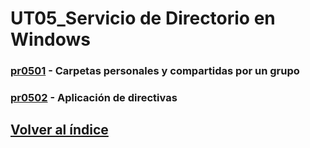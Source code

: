 # UT05_Servicio de Directorio en Windows

### [pr0501](./practicas/pr0501/pr0501.md) - Carpetas personales y compartidas por un grupo

### [pr0502](./practicas/pr0502/pr0502.md) - Aplicación de directivas

## [Volver al índice](../index.md)